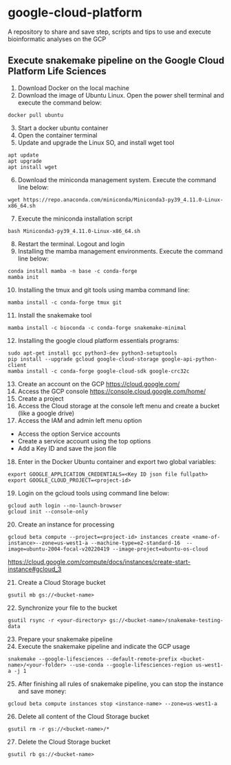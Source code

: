 # google-cloud-platform
A repository to share and save step, scripts and tips to use and execute bioinformatic analyses on the GCP

## Execute snakemake pipeline on the Google Cloud Platform Life Sciences
1. Download Docker on the local machine
2. Download the image of Ubuntu Linux. Open the power shell terminal and execute the command below:
```
docker pull ubuntu
```

3. Start a docker ubuntu container
4. Open the container terminal
5. Update and upgrade the Linux SO, and install wget tool
```
apt update
apt upgrade
apt install wget
```

6. Download the miniconda management system. Execute the command line below:
```
wget https://repo.anaconda.com/miniconda/Miniconda3-py39_4.11.0-Linux-x86_64.sh
```

7. Execute the miniconda installation script
```
bash Miniconda3-py39_4.11.0-Linux-x86_64.sh
```

8. Restart the terminal. Logout and login
9. Installing the mamba management environments. Execute the command line below:
```
conda install mamba -n base -c conda-forge
mamba init
```

10. Installing the tmux and git tools using mamba command line:
```
mamba install -c conda-forge tmux git
```

11. Install the snakemake tool
```
mamba install -c bioconda -c conda-forge snakemake-minimal
```

12. Installing the google cloud platform essentials programs:
```
sudo apt-get install gcc python3-dev python3-setuptools
pip install --upgrade gcloud google-cloud-storage google-api-python-client
mamba install -c conda-forge google-cloud-sdk google-crc32c
```

13. Create an account on the GCP https://cloud.google.com/
14. Access the GCP console https://console.cloud.google.com/home/
15. Create a project
16. Access the Cloud storage at the console left menu and create a bucket (like a google drive)
17. Access the IAM and admin left menu option
- Access the option Service accounts
- Create a service account using the top options
- Add a Key ID and save the json file
18. Enter in the Docker Ubuntu container and export two global variables:
```
export GOOGLE_APPLICATION_CREDENTIALS=<Key ID json file fullpath>
export GOOGLE_CLOUD_PROJECT=<project-id>
```

19. Login on the gcloud tools using command line below:
```
gcloud auth login --no-launch-browser
gcloud init --console-only
```

20. Create an instance for processing
```
gcloud beta compute --project=<project-id> instances create <name-of-instance>--zone=us-west1-a --machine-type=e2-standard-16  --image=ubuntu-2004-focal-v20220419 --image-project=ubuntu-os-cloud
```
https://cloud.google.com/compute/docs/instances/create-start-instance#gcloud_3

21. Create a Cloud Storage bucket
```
gsutil mb gs://<bucket-name>
```

22. Synchronize your file to the bucket
```
gsutil rsync -r <your-directory> gs://<bucket-name>/snakemake-testing-data
```

23. Prepare your snakemake pipeline
24. Execute the snakemake pipeline and indicate the GCP usage
```
snakemake --google-lifesciences --default-remote-prefix <bucket-name>/<your-folder> --use-conda --google-lifesciences-region us-west1-a -j 1
```

25. After finishing all rules of snakemake pipeline, you can stop the instance and save money:
```
gcloud beta compute instances stop <instance-name> --zone=us-west1-a
```

26. Delete all content of the Cloud Storage bucket
```
gsutil rm -r gs://<bucket-name>/*
```

27. Delete the Cloud Storage bucket
```
gsutil rb gs://<bucket-name>
```
